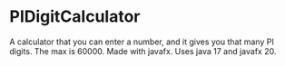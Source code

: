 # PIDigitCalculator
A calculator that you can enter a number, and it gives you that many PI digits. The max is 60000. Made with javafx.
Uses java 17 and javafx 20.
